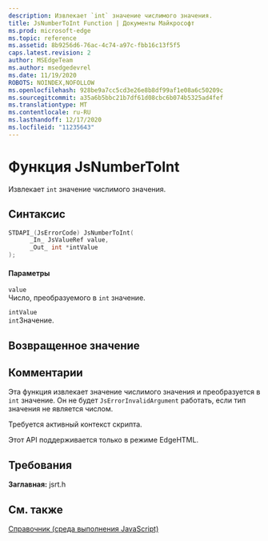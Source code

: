 ```yaml
---
description: Извлекает `int` значение числимого значения.
title: JsNumberToInt Function | Документы Майкрософт
ms.prod: microsoft-edge
ms.topic: reference
ms.assetid: 8b9256d6-76ac-4c74-a97c-fbb16c13f5f5
caps.latest.revision: 2
author: MSEdgeTeam
ms.author: msedgedevrel
ms.date: 11/19/2020
ROBOTS: NOINDEX,NOFOLLOW
ms.openlocfilehash: 928be9a7cc5cd3e26e8b8df99af1e08a6c50209c
ms.sourcegitcommit: a35a6b5bbc21b7df61d08cbc6b074b5325ad4fef
ms.translationtype: MT
ms.contentlocale: ru-RU
ms.lasthandoff: 12/17/2020
ms.locfileid: "11235643"
---
```

# Функция JsNumberToInt

Извлекает `int` значение числимого значения.  
  
## Синтаксис  
  
```cpp  
STDAPI_(JsErrorCode) JsNumberToInt(  
      _In_ JsValueRef value,  
      _Out_ int *intValue  
);  
```  
  
#### Параметры  
 `value`  
 Число, преобразуемого в `int` значение.  
  
 `intValue`  
 `int`Значение.  
  
## Возвращенное значение  
  
## Комментарии  
 Эта функция извлекает значение числимого значения и преобразуется в `int` значение. Он не будет `JsErrorInvalidArgument` работать, если тип значения не является числом.  
  
 Требуется активный контекст скрипта.  
  
 Этот API поддерживается только в режиме EdgeHTML.  
  
## Требования  
 **Заглавная:** jsrt.h  
  
## См. также  
 [Справочник (среда выполнения JavaScript)](../chakra-hosting/reference-javascript-runtime.md)
